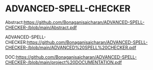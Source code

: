 # ADVANCED-SPELL-CHECKER
Abstract:https://github.com/Bonaganisaicharan/ADVANCED-SPELL-CHECKER-/blob/main/Abstract.pdf

ADVANCED-SPELL-CHECKER:https://github.com/Bonaganisaicharan/ADVANCED-SPELL-CHECKER-/blob/main/ADVANCED%20SPELL%20CHECKER.pdf

DOC:https://github.com/Bonaganisaicharan/ADVANCED-SPELL-CHECKER-/blob/main/project%20DOCUMENTATION.pdf
